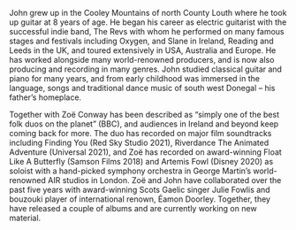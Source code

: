 John grew up in the Cooley Mountains of north County Louth where he took up guitar at 8 years of age. He began his career as electric guitarist with the successful indie band, The Revs with whom he performed on many famous stages and festivals including Oxygen, and Slane in Ireland, Reading and Leeds in the UK, and toured extensively in USA, Australia and Europe. He has worked alongside many world-renowned producers, and is now also producing and recording in many genres. John studied classical guitar and piano for many years, and from early childhood was immersed in the language, songs and traditional dance music of south west Donegal – his father’s homeplace.

Together with Zoë Conway has been described as “simply one of the best folk duos on the planet” (BBC), and audiences in Ireland and beyond keep coming back for more. The duo has recorded on major film soundtracks including Finding You (Red Sky Studio 2021), Riverdance The Animated Adventure (Universal 2021), and Zoë has recorded on award-winning Float Like A Butterfly (Samson Films 2018) and Artemis Fowl (Disney 2020) as soloist with a hand-picked symphony orchestra in George Martin’s world-renowned AIR studios in London.
Zoë and John have collaborated over the past five years with award-winning Scots Gaelic singer Julie Fowlis and bouzouki player of international renown, Éamon Doorley. Together, they have released a couple of albums and are currently working on new material.
